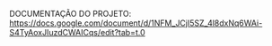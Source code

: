 DOCUMENTAÇÃO DO PROJETO: https://docs.google.com/document/d/1NFM_JCjI5SZ_4l8dxNq6WAi-S4TyAoxJIuzdCWAICqs/edit?tab=t.0
